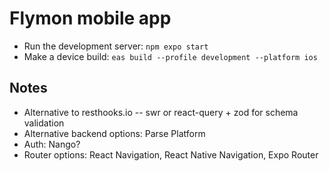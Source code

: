 # Flymon mobile app

- Run the development server: `npm expo start`
- Make a device build: `eas build --profile development --platform ios`

## Notes
- Alternative to resthooks.io -- swr or react-query + zod for schema validation
- Alternative backend options: Parse Platform
- Auth: Nango?
- Router options: React Navigation, React Native Navigation, Expo Router
